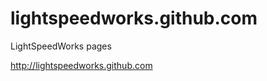 lightspeedworks.github.com
==========================

LightSpeedWorks pages

http://lightspeedworks.github.com
